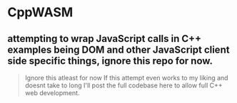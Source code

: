 # CppWASM
attempting to wrap JavaScript calls in C++ examples being DOM and other JavaScript client side specific things, ignore this repo for now.
---
> Ignore this atleast for now
If this attempt even works to my liking and doesnt take to long I'll post the full codebase here to allow full C++ web development.
